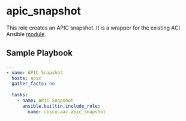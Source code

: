 # apic_snapshot

This role creates an APIC snapshot. It is a wrapper for the existing ACI Ansible [module](https://docs.Ansible.com/Ansible/latest/collections/cisco/aci/aci_config_snapshot_module.html).

## Sample Playbook

```yaml
---
- name: APIC Snapshot
  hosts: apic
  gather_facts: no
 
  tasks:
    - name: APIC Snapshot
      ansible.builtin.include_role:
        name: cisco.aac.apic_snapshot
```
